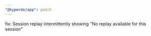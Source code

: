 ```yaml
---
"@hyperdx/app": patch
---
```


fix: Session replay intermittently showing "No replay available for this session"
